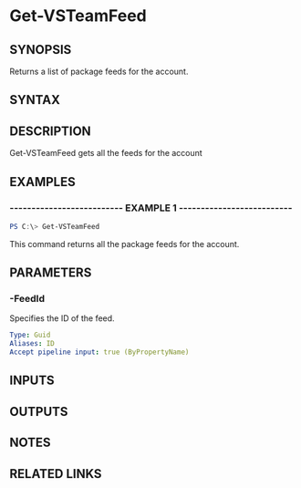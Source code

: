 


# Get-VSTeamFeed

## SYNOPSIS

Returns a list of package feeds for the account.

## SYNTAX

## DESCRIPTION

Get-VSTeamFeed gets all the feeds for the account

## EXAMPLES

### -------------------------- EXAMPLE 1 --------------------------

```PowerShell
PS C:\> Get-VSTeamFeed
```

This command returns all the package feeds for the account.

## PARAMETERS

### -FeedId

Specifies the ID of the feed.

```yaml
Type: Guid
Aliases: ID
Accept pipeline input: true (ByPropertyName)
```

## INPUTS

## OUTPUTS

## NOTES

## RELATED LINKS
